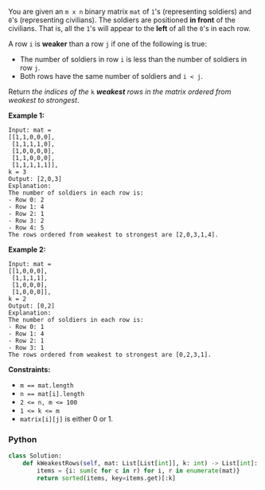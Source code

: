 You are given an  `m x n`  binary matrix  `mat`  of  `1`'s (representing soldiers) and  `0`'s (representing civilians). The soldiers are positioned  **in front**  of the civilians. That is, all the  `1`'s will appear to the  **left**  of all the  `0`'s in each row.

A row  `i`  is  **weaker**  than a row  `j`  if one of the following is true:

-   The number of soldiers in row  `i`  is less than the number of soldiers in row  `j`.
-   Both rows have the same number of soldiers and  `i < j`.

Return  _the indices of the_ `k` _**weakest**  rows in the matrix ordered from weakest to strongest_.

**Example 1:**
```
Input: mat = 
[[1,1,0,0,0],
 [1,1,1,1,0],
 [1,0,0,0,0],
 [1,1,0,0,0],
 [1,1,1,1,1]], 
k = 3
Output: [2,0,3]
Explanation: 
The number of soldiers in each row is: 
- Row 0: 2 
- Row 1: 4 
- Row 2: 1 
- Row 3: 2 
- Row 4: 5 
The rows ordered from weakest to strongest are [2,0,3,1,4].
```

**Example 2:**
```
Input: mat = 
[[1,0,0,0],
 [1,1,1,1],
 [1,0,0,0],
 [1,0,0,0]], 
k = 2
Output: [0,2]
Explanation: 
The number of soldiers in each row is: 
- Row 0: 1 
- Row 1: 4 
- Row 2: 1 
- Row 3: 1 
The rows ordered from weakest to strongest are [0,2,3,1].
```

**Constraints:**

-   `m == mat.length`
-   `n == mat[i].length`
-   `2 <= n, m <= 100`
-   `1 <= k <= m`
-   `matrix[i][j]`  is either 0 or 1.


### Python
```python
class Solution:
    def kWeakestRows(self, mat: List[List[int]], k: int) -> List[int]:
        items = {i: sum(c for c in r) for i, r in enumerate(mat)}
        return sorted(items, key=items.get)[:k]
```